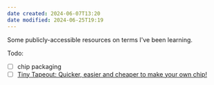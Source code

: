 ```yaml
---
date created: 2024-06-07T13:20
date modified: 2024-06-25T19:19
---
```


Some publicly-accessible resources on terms I've been learning. 

Todo:
- [ ] chip packaging
- [ ] [Tiny Tapeout: Quicker, easier and cheaper to make your own chip!](https://tinytapeout.com/) 